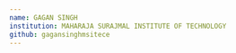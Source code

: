 ```yaml
---
name: GAGAN SINGH
institution: MAHARAJA SURAJMAL INSTITUTE OF TECHNOLOGY
github: gagansinghmsitece
---
```

